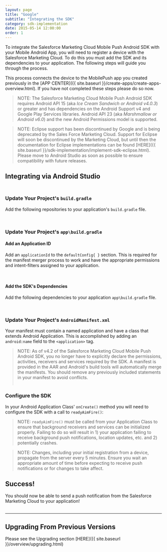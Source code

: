 ```yaml
---
layout: page
title: "Google"
subtitle: "Integrating the SDK"
category: sdk-implementation
date: 2015-05-14 12:00:00
order: 1
---
```


To integrate the Salesforce Marketing Cloud Mobile Push Android SDK with your Mobile Android App, you will need to register a device with the Salesforce Marketing Cloud. To do this you must add the SDK and its dependencies to your application.  The following steps will guide you through the process.

This process connects the device to the MobilePush app you created previously in the [APP CENTER]({{ site.baseurl }}/create-apps/create-apps-overview.html). If you have not completed these steps please do so now.<br/>

> NOTE: The Salesforce Marketing Cloud Mobile Push Android SDK requires Android API 15 (aka _Ice Cream Sandwich or Android v4.0.3_) or greater and has dependencies on the Android Support v4 and Google Play Services libraries.  Android API 23 (aka _Marshmallow or Android v6.0_) and the new Android Permissions model is supported.<br/>

> NOTE: Eclipse support has been discontinued by Google and is being deprecated by the Sales Force Marketing Cloud.  Support for Eclipse will soon be discontinued by the Marketing Cloud, but until then the documentation for Eclipse implementations can be found [HERE]({{ site.baseurl }}/sdk-implementation/implement-sdk-eclipse.html). Please move to Android Studio as soon as possible to ensure compatibility with future releases.<br/>

## Integrating via Android Studio<br/><br/>

### Update Your Project's `build.gradle`
Add the following repositories to your application's `build.gradle` file.
<script src="https://gist.github.com/sfmc-mobilepushsdk/83bd7b645aeaf4c586cd.js"></script><br/>

### Update Your Project's `app\build.gradle`

#### Add an Application ID
Add an `applicationId` to the `defaultConfig{ }` section.  This is required for the manifest merger process to work and have the appropriate permissions and intent-filters assigned to your application.
<script src="https://gist.github.com/sfmc-mobilepushsdk/f67cb31c44328870f6e1.js"></script><br/>

#### Add the SDK's Dependencies
Add the following dependencies to your application `app\build.gradle` file.
<script src="https://gist.github.com/sfmc-mobilepushsdk/086bd8b65afc8d99c222.js"></script><br/>

### Update Your Project's `AndroidManifest.xml`
Your manifest must contain a named application and have a class that extends Android Application.  This is accomplished by adding an `android:name` field to the `<application>` tag.
<script src="https://gist.github.com/sfmc-mobilepushsdk/8b3d059b5382f40c92a8.js"></script>

> NOTE: As of v4.2 of the Salesforce Marketing Cloud Mobile Push Android SDK, you no longer have to explicitly declare the permissions, activities, receivers and services required by the SDK.  A manifest is provided in the AAR and Android's build tools will automatically merge the manifests. You should remove any previously included statements in your manifest to avoid conflicts.<br/><br/>

### <a name="configure"></a>Configure the SDK
In your Android Application Class' `onCreate()` method you will need to configure the SDK with a call to `readyAimFire()`:
<script src="https://gist.github.com/sfmc-mobilepushsdk/a1f32591efa5fcfb6943.js"></script>

> NOTE: `readyAimFire()` must be called from your Application Class to ensure that background receivers and services can be initialized properly.  Failing to do so will result in 1) your application failing to receive background push notifications, location updates, etc. and 2) potentially crashes.<br/>

> NOTE: Changes, including your initial registration from a device, propagate from the server every 5 minutes.  Ensure you wait an appropriate amount of time before expecting to receive push notifications or for changes to take affect.<br/>

## Success!
You should now be able to send a push notification from the Salesforce Marketing Cloud to your application!<br/><br/>

---

## Upgrading From Previous Versions

Please see the Upgrading section [HERE]({{ site.baseurl }}/overview/upgrading.html)